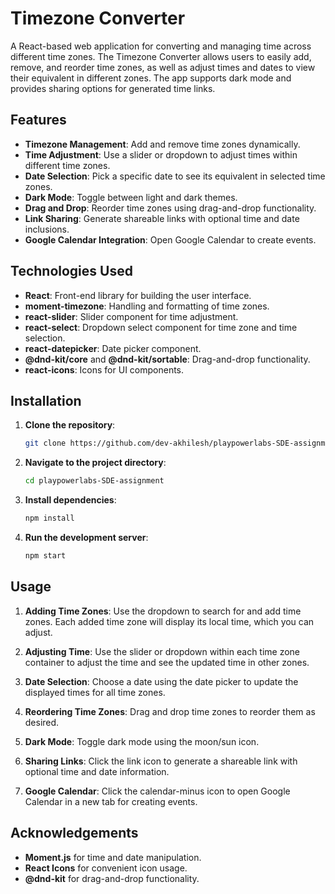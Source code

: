 # Timezone Converter

A React-based web application for converting and managing time across different time zones. The Timezone Converter allows users to easily add, remove, and reorder time zones, as well as adjust times and dates to view their equivalent in different zones. The app supports dark mode and provides sharing options for generated time links.

## Features

- **Timezone Management**: Add and remove time zones dynamically.
- **Time Adjustment**: Use a slider or dropdown to adjust times within different time zones.
- **Date Selection**: Pick a specific date to see its equivalent in selected time zones.
- **Dark Mode**: Toggle between light and dark themes.
- **Drag and Drop**: Reorder time zones using drag-and-drop functionality.
- **Link Sharing**: Generate shareable links with optional time and date inclusions.
- **Google Calendar Integration**: Open Google Calendar to create events.

## Technologies Used

- **React**: Front-end library for building the user interface.
- **moment-timezone**: Handling and formatting of time zones.
- **react-slider**: Slider component for time adjustment.
- **react-select**: Dropdown select component for time zone and time selection.
- **react-datepicker**: Date picker component.
- **@dnd-kit/core** and **@dnd-kit/sortable**: Drag-and-drop functionality.
- **react-icons**: Icons for UI components.

## Installation

1. **Clone the repository**:

    ```bash
    git clone https://github.com/dev-akhilesh/playpowerlabs-SDE-assignment
    ```

2. **Navigate to the project directory**:

    ```bash
    cd playpowerlabs-SDE-assignment
    ```

3. **Install dependencies**:

    ```bash
    npm install
    ```

4. **Run the development server**:

    ```bash
    npm start
    ```


## Usage

1. **Adding Time Zones**: Use the dropdown to search for and add time zones. Each added time zone will display its local time, which you can adjust.

2. **Adjusting Time**: Use the slider or dropdown within each time zone container to adjust the time and see the updated time in other zones.

3. **Date Selection**: Choose a date using the date picker to update the displayed times for all time zones.

4. **Reordering Time Zones**: Drag and drop time zones to reorder them as desired.

5. **Dark Mode**: Toggle dark mode using the moon/sun icon.

6. **Sharing Links**: Click the link icon to generate a shareable link with optional time and date information.

7. **Google Calendar**: Click the calendar-minus icon to open Google Calendar in a new tab for creating events.


## Acknowledgements

- **Moment.js** for time and date manipulation.
- **React Icons** for convenient icon usage.
- **@dnd-kit** for drag-and-drop functionality.
